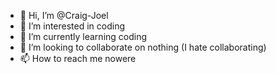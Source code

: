 - 👋 Hi, I’m @Craig-Joel
- 👀 I’m interested in coding
- 🌱 I’m currently learning coding
- 💞️ I’m looking to collaborate on nothing (I hate collaborating)
- 📫 How to reach me nowere

<!---
Craig-Joel/Craig-Joel is a ✨ special ✨ repository because its `README.md` (this file) appears on your GitHub profile.
You can click the Preview link to take a look at your changes.
--->
